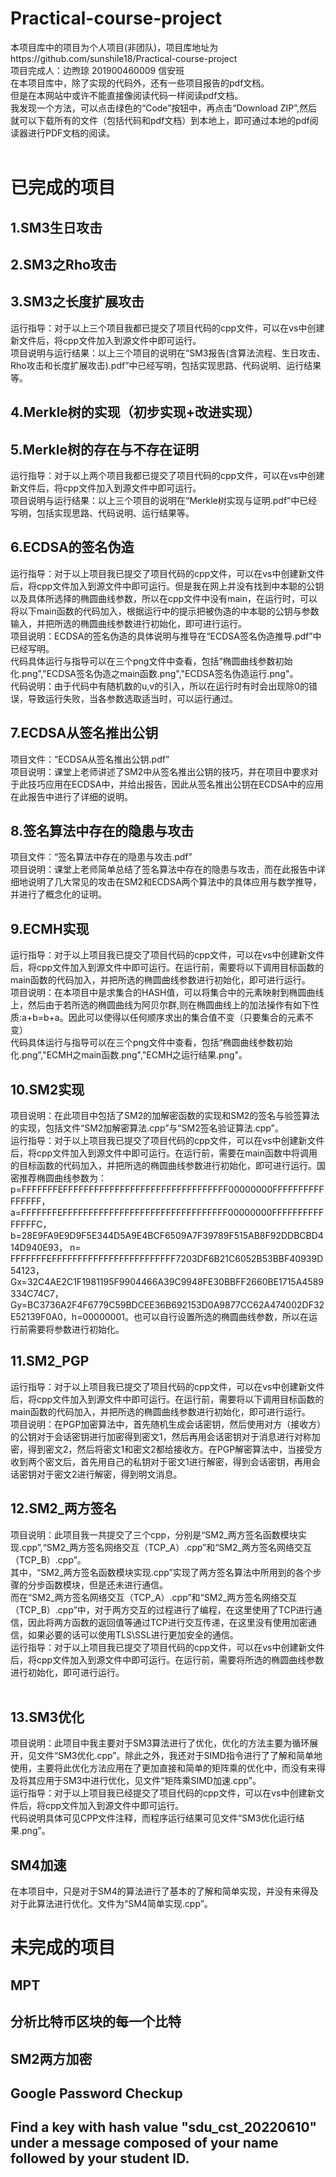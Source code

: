 # Practical-course-project
本项目库中的项目为个人项目(非团队)，项目库地址为https://github.com/sunshile18/Practical-course-project  <br>
项目完成人：边煦琼 201900460009 信安班 <br>
在本项目库中，除了实现的代码外，还有一些项目报告的pdf文档。<br>
但是在本网站中或许不能直接像阅读代码一样阅读pdf文档。<br>
我发现一个方法，可以点击绿色的“Code”按钮中，再点击“Download ZIP”,然后就可以下载所有的文件（包括代码和pdf文档）到本地上，即可通过本地的pdf阅读器进行PDF文档的阅读。<br><br>

# 已完成的项目
## 1.SM3生日攻击
## 2.SM3之Rho攻击
## 3.SM3之长度扩展攻击
运行指导：对于以上三个项目我都已提交了项目代码的cpp文件，可以在vs中创建新文件后，将cpp文件加入到源文件中即可运行。<br>
项目说明与运行结果：以上三个项目的说明在“SM3报告(含算法流程、生日攻击、Rho攻击和长度扩展攻击).pdf”中已经写明，包括实现思路、代码说明、运行结果等。<br>
## 4.Merkle树的实现（初步实现+改进实现）
## 5.Merkle树的存在与不存在证明
运行指导：对于以上两个项目我都已提交了项目代码的cpp文件，可以在vs中创建新文件后，将cpp文件加入到源文件中即可运行。<br>
项目说明与运行结果：以上三个项目的说明在“Merkle树实现与证明.pdf”中已经写明，包括实现思路、代码说明、运行结果等。<br>
## 6.ECDSA的签名伪造
运行指导：对于以上项目我已提交了项目代码的cpp文件，可以在vs中创建新文件后，将cpp文件加入到源文件中即可运行。但是我在网上并没有找到中本聪的公钥以及具体所选择的椭圆曲线参数，所以在cpp文件中没有main，在运行时，可以将以下main函数的代码加入，根据运行中的提示把被伪造的中本聪的公钥与参数输入，并把所选的椭圆曲线参数进行初始化，即可进行运行。<br>
项目说明：ECDSA的签名伪造的具体说明与推导在“ECDSA签名伪造推导.pdf”中已经写明。<br>
代码具体运行与指导可以在三个png文件中查看，包括“椭圆曲线参数初始化.png”,"ECDSA签名伪造之main函数.png","ECDSA签名伪造运行.png"。<br>
代码说明：由于代码中有随机数的u,v的引入，所以在运行时有时会出现除0的错误，导致运行失败，当各参数选取适当时，可以运行通过。<br>
## 7.ECDSA从签名推出公钥
项目文件：“ECDSA从签名推出公钥.pdf”<br>
项目说明：课堂上老师讲述了SM2中从签名推出公钥的技巧，并在项目中要求对于此技巧应用在ECDSA中，并给出报告，因此从签名推出公钥在ECDSA中的应用在此报告中进行了详细的说明。<br>
## 8.签名算法中存在的隐患与攻击
项目文件：“签名算法中存在的隐患与攻击.pdf”<br>
项目说明：课堂上老师简单总结了签名算法中存在的隐患与攻击，而在此报告中详细地说明了几大常见的攻击在SM2和ECDSA两个算法中的具体应用与数学推导，并进行了概念化的证明。<br>
## 9.ECMH实现
运行指导：对于以上项目我已提交了项目代码的cpp文件，可以在vs中创建新文件后，将cpp文件加入到源文件中即可运行。在运行前，需要将以下调用目标函数的main函数的代码加入，并把所选的椭圆曲线参数进行初始化，即可进行运行。<br>
项目说明：在本项目中是求集合的HASH值，可以将集合中的元素映射到椭圆曲线上，然后由于若所选的椭圆曲线为阿贝尔群,则在椭圆曲线上的加法操作有如下性质:a+b=b+a。因此可以使得以任何顺序求出的集合值不变（只要集合的元素不变）<br>
代码具体运行与指导可以在三个png文件中查看，包括“椭圆曲线参数初始化.png”,"ECMH之main函数.png","ECMH之运行结果.png"。<br>
## 10.SM2实现
项目说明：在此项目中包括了SM2的加解密函数的实现和SM2的签名与验签算法的实现，包括文件“SM2加解密算法.cpp”与“SM2签名验证算法.cpp”。<br>
运行指导：对于以上项目我已提交了项目代码的cpp文件，可以在vs中创建新文件后，将cpp文件加入到源文件中即可运行。在运行前，需要在main函数中将调用的目标函数的代码加入，并把所选的椭圆曲线参数进行初始化，即可进行运行。国密推荐椭圆曲线参数为：p=FFFFFFFEFFFFFFFFFFFFFFFFFFFFFFFFFFFFFFFF00000000FFFFFFFFFFFFFFFF，a=FFFFFFFEFFFFFFFFFFFFFFFFFFFFFFFFFFFFFFFF00000000FFFFFFFFFFFFFFFC，b=28E9FA9E9D9F5E344D5A9E4BCF6509A7F39789F515AB8F92DDBCBD414D940E93，                            n= FFFFFFFEFFFFFFFFFFFFFFFFFFFFFFFF7203DF6B21C6052B53BBF40939D54123，Gx=32C4AE2C1F1981195F9904466A39C9948FE30BBFF2660BE1715A4589334C74C7，Gy=BC3736A2F4F6779C59BDCEE36B692153D0A9877CC62A474002DF32E52139F0A0，h=00000001。也可以自行设置所选的椭圆曲线参数，所以在运行前需要将参数进行初始化。<br>
## 11.SM2_PGP
运行指导：对于以上项目我已提交了项目代码的cpp文件，可以在vs中创建新文件后，将cpp文件加入到源文件中即可运行。在运行前，需要将以下调用目标函数的main函数的代码加入，并把所选的椭圆曲线参数进行初始化，即可进行运行。<br>
项目说明：在PGP加密算法中，首先随机生成会话密钥，然后使用对方（接收方）的公钥对于会话密钥进行加密得到密文1，然后再用会话密钥对于消息进行对称加密，得到密文2，然后将密文1和密文2都给接收方。在PGP解密算法中，当接受方收到两个密文后，首先用自己的私钥对于密文1进行解密，得到会话密钥，再用会话密钥对于密文2进行解密，得到明文消息。<br>
## 12.SM2_两方签名
项目说明：此项目我一共提交了三个cpp，分别是“SM2_两方签名函数模块实现.cpp”,“SM2_两方签名网络交互（TCP_A）.cpp”和“SM2_两方签名网络交互（TCP_B）.cpp”。<br>
其中，“SM2_两方签名函数模块实现.cpp”实现了两方签名算法中所用到的各个步骤的分步函数模块，但是还未进行通信。<br>
而在“SM2_两方签名网络交互（TCP_A）.cpp”和“SM2_两方签名网络交互（TCP_B）.cpp”中，对于两方交互的过程进行了编程，在这里使用了TCP进行通信，因此将两方函数的返回值等通过TCP进行交互传递，在这里没有使用加密通信，如果必要的话可以使用TLS\SSL进行更加安全的通信。<br>
运行指导：对于以上项目我已提交了项目代码的cpp文件，可以在vs中创建新文件后，将cpp文件加入到源文件中即可运行。在运行前，需要将所选的椭圆曲线参数进行初始化，即可进行运行。<br><br>
## 13.SM3优化
项目说明：此项目中我主要对于SM3算法进行了优化，优化的方法主要为循环展开，见文件“SM3优化.cpp”。除此之外，我还对于SIMD指令进行了了解和简单地使用，主要将此优化方法应用在了更加直接和简单的矩阵乘的优化中，而没有来得及将其应用于SM3中进行优化，见文件“矩阵乘SIMD加速.cpp”。<br>
运行指导：对于以上项目我已经提交了项目代码的cpp文件，可以在vs中创建新文件后，将cpp文件加入到源文件中即可运行。<br>
代码说明具体可见CPP文件注释，而程序运行结果可见文件“SM3优化运行结果.png”。<br>
## SM4加速
在本项目中，只是对于SM4的算法进行了基本的了解和简单实现，并没有来得及对于此算法进行优化。文件为“SM4简单实现.cpp”。




# 未完成的项目
## MPT
## 分析比特币区块的每一个比特
## SM2两方加密
## Google Password Checkup
## Find a key with hash value "sdu_cst_20220610" under a message composed of your name followed by your student ID.
